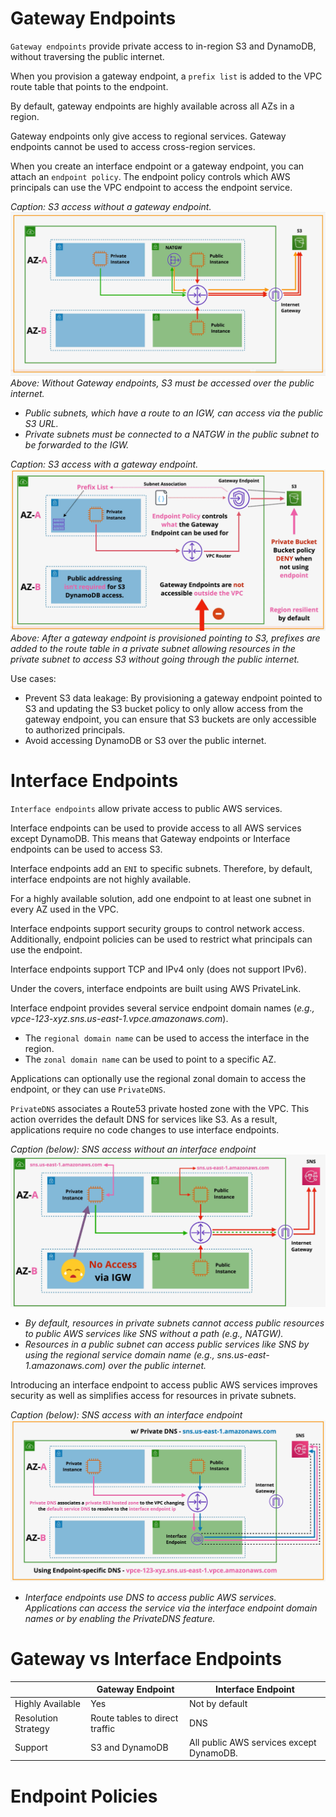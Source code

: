 # Gateway Endpoints

`Gateway endpoints` provide private access to in-region S3 and DynamoDB, without traversing the public internet.

When you provision a gateway endpoint, a `prefix list` is added to the VPC route table that points to the endpoint.

By default, gateway endpoints are highly available across all AZs in a region.

Gateway endpoints only give access to regional services. Gateway endpoints cannot be used to access cross-region services.

When you create an interface endpoint or a gateway endpoint, you can attach an `endpoint policy`. The endpoint policy controls which AWS principals can use the VPC endpoint to access the endpoint service.

*Caption: S3 access without a gateway endpoint.*
![S3 Access - No Gateway Endpoint](./static/images/gatewayendpoint_noendpoint.png)
*Above: Without Gateway endpoints, S3 must be accessed over the public internet.*  
- *Public subnets, which have a route to an IGW, can access via the public S3 URL.*  
- *Private subnets must be connected to a NATGW in the public subnet to be forwarded to the IGW.*  

*Caption: S3 access with a gateway endpoint.*
![S3 Access with a Gateway Endpoint](./static/images/gatewayendpoint.png)
*Above: After a gateway endpoint is provisioned pointing to S3, prefixes are added to the route table in a private subnet allowing resources in the private subnet to access S3 without going through the public internet.*

Use cases:
- Prevent S3 data leakage: By provisioning a gateway endpoint pointed to S3 and updating the S3 bucket policy to only allow access from the gateway endpoint, you can ensure that S3 buckets are only accessible to authorized principals.
- Avoid accessing DynamoDB or S3 over the public internet.

# Interface Endpoints

`Interface endpoints` allow private access to public AWS services.

Interface endpoints can be used to provide access to all AWS services except DynamoDB. This means that Gateway endpoints or Interface endpoints can be used to access S3.

Interface endpoints add an `ENI` to specific subnets. Therefore, by default, interface endpoints are not highly available.

For a highly available solution, add one endpoint to at least one subnet in every AZ used in the VPC.

Interface endpoints support security groups to control network access. Additionally, endpoint policies can be used to restrict what principals can use the endpoint.

Interface endpoints support TCP and IPv4 only (does not support IPv6).

Under the covers, interface endpoints are built using AWS PrivateLink.

Interface endpoint provides several service endpoint domain names (*e.g., vpce-123-xyz.sns.us-east-1.vpce.amazonaws.com*).
 - The `regional domain name` can be used to access the interface in the region.
 - The `zonal domain name` can be used to point to a specific AZ.

Applications can optionally use the regional zonal domain to access the endpoint, or they can use `PrivateDNS`.

`PrivateDNS` associates a Route53 private hosted zone with the VPC. This action overrides the default DNS for services like S3. As a result, applications require no code changes to use interface endpoints.

*Caption (below): SNS access without an interface endpoint*
![SNS access without an interface endpoint](./static/images/interfaceendpoint_noendpoint.png)
- *By default, resources in private subnets cannot access public resources to public AWS services like SNS without a path (e.g., NATGW).*
- *Resources in a public subnet can access public services like SNS by using the regional service domain name (e.g., sns.us-east-1.amazonaws.com) over the public internet.*

Introducing an interface endpoint to access public AWS services improves security as well as simplifies access for resources in private subnets.

*Caption (below): SNS access with an interface endpoint*
![SNS access with an interface endpoint](./static/images/interfaceendpoint.png)
- *Interface endpoints use DNS to access public AWS services. Applications can access the service via the interface endpoint domain names or by enabling the PrivateDNS feature.*

# Gateway vs Interface Endpoints

| | Gateway Endpoint | Interface Endpoint |
| --- | --- | --- |
| Highly Available | Yes | Not by default |
| Resolution Strategy | Route tables to direct traffic | DNS |
| Support | S3 and DynamoDB | All public AWS services except DynamoDB. |

# Endpoint Policies